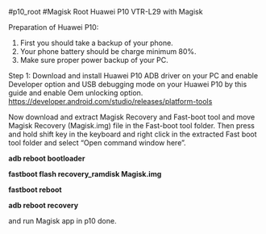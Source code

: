 #p10_root
#Magisk
Root Huawei P10 VTR-L29 with Magisk


Preparation of Huawei P10:
1. First you should take a backup of your phone.
2. Your phone battery should be charge minimum 80%.
3. Make sure proper power backup of your PC.

Step 1: Download and install Huawei P10 ADB driver on your PC and enable Developer option and USB debugging mode on your Huawei P10 by this guide and enable Oem unlocking option.
https://developer.android.com/studio/releases/platform-tools

Now download and extract Magisk Recovery and Fast-boot tool and move Magisk Recovery (Magisk.img) file in the Fast-boot tool folder.
Then press and hold shift key in the keyboard and right click in the extracted Fast boot tool folder and select “Open command window here”.

**adb reboot bootloader**

**fastboot flash recovery_ramdisk Magisk.img**

**fastboot reboot**

**adb reboot recovery**


and run Magisk app in p10 
done.
